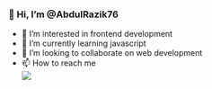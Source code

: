 <h3> 👋 Hi, I’m @AbdulRazik76 </h3>

- 👀 I’m interested in frontend development
- 🌱 I’m currently learning javascript
- 💞️ I’m looking to collaborate on web development
- 📫 How to reach me  <br />
<a href="mailto:abdulrashik678@gmail.com?"><img src="https://img.shields.io/badge/gmail-%23DD0031.svg?&style=for-the-badge&logo=gmail&logoColor=white"/></a>

<!---
AbdulRazik76/AbdulRazik76 is a ✨ special ✨ repository because its `README.md` (this file) appears on your GitHub profile.
You can click the Preview link to take a look at your changes.
--->
